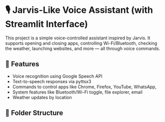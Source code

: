 # 🎙️ Jarvis-Like Voice Assistant (with Streamlit Interface)

This project is a simple voice-controlled assistant inspired by Jarvis. It supports opening and closing apps, controlling Wi-Fi/Bluetooth, checking the weather, launching websites, and more — all through voice commands.

## 🔧 Features
- Voice recognition using Google Speech API
- Text-to-speech responses via pyttsx3
- Commands to control apps like Chrome, Firefox, YouTube, WhatsApp, 
- System features like Bluetooth/Wi-Fi toggle, file explorer, email
- Weather updates by location


## 📂 Folder Structure
